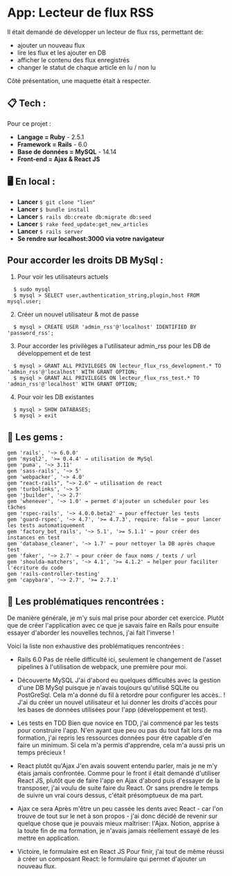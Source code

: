 # App: Lecteur de flux RSS

Il était demandé de développer un lecteur de flux rss, permettant de:
* ajouter un nouveau flux
* lire les flux et les ajouter en DB
* afficher le contenu des flux enregistrés
* changer le statut de chaque article en lu / non lu

Côté présentation, une maquette était à respecter.

## 📋 Tech :

Pour ce projet :

  * **Langage = Ruby** - 2.5.1
  * **Framework = Rails** - 6.0
  * **Base de données = MySQL** - 14.14
  * **Front-end = Ajax & React JS**

## 🖥 En local :

* **Lancer** `$ git clone "lien"`
* **Lancer** `$ bundle install`
* **Lancer** `$ rails db:create db:migrate db:seed`
* **Lancer** `$ rake feed_update:get_new_articles`
* **Lancer** `$ rails server`
* **Se rendre sur localhost:3000 via votre navigateur**

## Pour accorder les droits DB MySql :

1. Pour voir les utilisateurs actuels
```
  $ sudo mysql
  $ mysql > SELECT user,authentication_string,plugin,host FROM mysql.user;
```
2. Créer un nouvel utilisateur & mot de passe
```
  $ mysql > CREATE USER 'admin_rss'@'localhost' IDENTIFIED BY 'password_rss';
```
3. Pour accorder les privilèges a l'utilisateur admin_rss pour les DB de développement et de test
```
  $ mysql > GRANT ALL PRIVILEGES ON lecteur_flux_rss_development.* TO 'admin_rss'@'localhost' WITH GRANT OPTION;
  $ mysql > GRANT ALL PRIVILEGES ON lecteur_flux_rss_test.* TO 'admin_rss'@'localhost' WITH GRANT OPTION;
```
4. Pour voir les DB existantes
```
  $ mysql > SHOW DATABASES;
  $ mysql > exit
```

## 💎 Les gems :
```
gem 'rails', '~> 6.0.0'
gem 'mysql2', '>= 0.4.4' → utilisation de MySql
gem 'puma', '~> 3.11'
gem 'sass-rails', '~> 5'
gem 'webpacker', '~> 4.0'
gem "react-rails", "~> 2.6" → utilisation de react
gem 'turbolinks', '~> 5'
gem 'jbuilder', '~> 2.7'
gem 'whenever', '~> 1.0' → permet d'ajouter un scheduler pour les tâches
gem 'rspec-rails', '~> 4.0.0.beta2' → pour effectuer les tests
gem 'guard-rspec', '~> 4.7', '>= 4.7.3', require: false → pour lancer les tests automatiquement
gem 'factory_bot_rails', '~> 5.1', '>= 5.1.1' → pour créer des instances en test
gem 'database_cleaner', '~> 1.7' → pour nettoyer la DB après chaque test
gem 'faker', '~> 2.7' → pour créer de faux noms / texts / url
gem 'shoulda-matchers', '~> 4.1', '>= 4.1.2' → helper pour faciliter l'écriture du code
gem 'rails-controller-testing'
gem 'capybara', '~> 2.7', '>= 2.7.1'
```

## 🎯 Les problématiques rencontrées :

De manière générale, je m'y suis mal prise pour aborder cet exercice.
Plutôt que de créer l'application avec ce que je savais faire en Rails pour ensuite essayer d'aborder les nouvelles technos, j'ai fait l'inverse !

Voici la liste non exhaustive des problématiques rencontrées :

* Rails 6.0
Pas de réelle difficulté ici, seulement le changement de l'asset pipelines à l'utilisation de webpack, une première pour moi.

* Découverte MySQL
J'ai d'abord eu quelques difficultés avec la gestion d'une DB MySql puisque je n'avais toujours qu'utilisé SQLite ou PostGreSql. Cela m'a donné du fil à retordre pour configurer les accès.. ! J'ai du créer un nouvel utilisateur et lui donner les droits d'accès pour les bases de données utilisées pour l'app (développement et test).

* Les tests en TDD
Bien que novice en TDD, j'ai commencé par les tests pour construire l'app. N'en ayant que peu ou pas du tout fait lors de ma formation, j'ai repris les ressources données pour être capable d'en faire un minimum. Si cela m'a permis d'apprendre, cela m'a aussi pris un temps précieux !

* React plutôt qu'Ajax
J'en avais souvent entendu parler, mais je ne m'y étais jamais confrontée. Comme pour le front il était demandé d'utiliser React JS, plutôt que de faire l'app en Ajax d'abord puis d'essayer de la transposer, j'ai voulu de suite faire du React. Or sans prendre le temps de suivre un vrai cours dessus, c'était présomptueux de ma part.

* Ajax ce sera
Après m'être un peu cassée les dents avec React - car l'on trouve de tout sur le net à son propos - j'ai donc décidé de revenir sur quelque chose que je pouvais mieux maîtriser: l'Ajax. Notion, apprise à la toute fin de ma formation, je n'avais jamais réellement essayé de les mettre en application.

* Victoire, le formulaire est en React JS
Pour finir, j'ai tout de même réussi à créer un composant React: le formulaire qui permet d'ajouter un nouveau flux.
